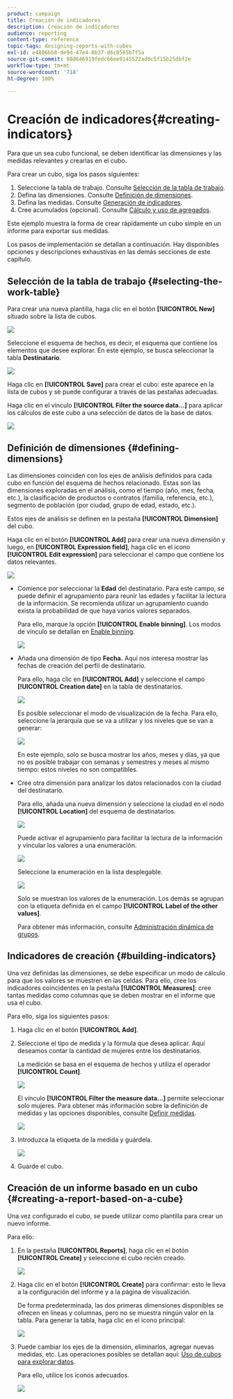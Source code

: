 ```yaml
---
product: campaign
title: Creación de indicadores
description: Creación de indicadores
audience: reporting
content-type: reference
topic-tags: designing-reports-with-cubes
exl-id: e4806bb8-de9d-47e4-8b37-d6c0565b7f5a
source-git-commit: 98d646919fedc66ee9145522ad0c5f15b25dbf2e
workflow-type: tm+mt
source-wordcount: '718'
ht-degree: 100%

---
```


# Creación de indicadores{#creating-indicators}

Para que un sea cubo funcional, se deben identificar las dimensiones y las medidas relevantes y crearlas en el cubo.

Para crear un cubo, siga los pasos siguientes:

1. Seleccione la tabla de trabajo. Consulte [Selección de la tabla de trabajo](#selecting-the-work-table).
1. Defina las dimensiones. Consulte [Definición de dimensiones](#defining-dimensions).
1. Defina las medidas. Consulte [Generación de indicadores](#building-indicators).
1. Cree acumulados (opcional). Consulte [Cálculo y uso de agregados](../../reporting/using/concepts-and-methodology.md#calculating-and-using-aggregates).

Este ejemplo muestra la forma de crear rápidamente un cubo simple en un informe para exportar sus medidas.

Los pasos de implementación se detallan a continuación. Hay disponibles opciones y descripciones exhaustivas en las demás secciones de este capítulo.

## Selección de la tabla de trabajo {#selecting-the-work-table}

Para crear una nueva plantilla, haga clic en el botón **[!UICONTROL New]** situado sobre la lista de cubos.

![](assets/s_advuser_cube_create.png)

Seleccione el esquema de hechos, es decir, el esquema que contiene los elementos que desee explorar. En este ejemplo, se busca seleccionar la tabla **Destinatario**.

![](assets/s_advuser_cube_wz_02.png)

Haga clic en **[!UICONTROL Save]** para crear el cubo: este aparece en la lista de cubos y se puede configurar a través de las pestañas adecuadas.

Haga clic en el vínculo **[!UICONTROL Filter the source data...]** para aplicar los cálculos de este cubo a una selección de datos de la base de datos.

![](assets/s_advuser_cube_wz_03.png)

## Definición de dimensiones {#defining-dimensions}

Las dimensiones coinciden con los ejes de análisis definidos para cada cubo en función del esquema de hechos relacionado. Estas son las dimensiones exploradas en el análisis, como el tiempo (año, mes, fecha, etc.), la clasificación de productos o contratos (familia, referencia, etc.), segmento de población (por ciudad, grupo de edad, estado, etc.).

Estos ejes de análisis se definen en la pestaña **[!UICONTROL Dimension]** del cubo.

Haga clic en el botón **[!UICONTROL Add]** para crear una nueva dimensión y luego, en **[!UICONTROL Expression field]**, haga clic en el icono **[!UICONTROL Edit expression]** para seleccionar el campo que contiene los datos relevantes.

![](assets/s_advuser_cube_wz_04.png)

* Comience por seleccionar la **Edad** del destinatario. Para este campo, se puede definir el agrupamiento para reunir las edades y facilitar la lectura de la información. Se recomienda utilizar un agrupamiento cuando exista la probabilidad de que haya varios valores separados.

   Para ello, marque la opción **[!UICONTROL Enable binning]**. Los modos de vínculo se detallan en [Enable binning](../../reporting/using/concepts-and-methodology.md#data-binning).

   ![](assets/s_advuser_cube_wz_05.png)

* Añada una dimensión de tipo **Fecha.** Aquí nos interesa mostrar las fechas de creación del perfil de destinatario.

   Para ello, haga clic en **[!UICONTROL Add]** y seleccione el campo **[!UICONTROL Creation date]** en la tabla de destinatarios.

   ![](assets/s_advuser_cube_wz_06.png)

   Es posible seleccionar el modo de visualización de la fecha. Para ello, seleccione la jerarquía que se va a utilizar y los niveles que se van a generar:

   ![](assets/s_advuser_cube_wz_07.png)

   En este ejemplo, solo se busca mostrar los años, meses y días, ya que no es posible trabajar con semanas y semestres y meses al mismo tiempo: estos niveles no son compatibles.

* Cree otra dimensión para analizar los datos relacionados con la ciudad del destinatario.

   Para ello, añada una nueva dimensión y seleccione la ciudad en el nodo **[!UICONTROL Location]** del esquema de destinatarios.

   ![](assets/s_advuser_cube_wz_08.png)

   Puede activar el agrupamiento para facilitar la lectura de la información y vincular los valores a una enumeración.

   ![](assets/s_advuser_cube_wz_09.png)

   Seleccione la enumeración en la lista desplegable.

   ![](assets/s_advuser_cube_wz_10.png)

   Solo se muestran los valores de la enumeración. Los demás se agrupan con la etiqueta definida en el campo **[!UICONTROL Label of the other values]**.

   Para obtener más información, consulte [Administración dinámica de grupos](../../reporting/using/concepts-and-methodology.md#dynamically-managing-bins).

## Indicadores de creación {#building-indicators}

Una vez definidas las dimensiones, se debe especificar un modo de cálculo para que los valores se muestren en las celdas. Para ello, cree los indicadores coincidentes en la pestaña **[!UICONTROL Measures]**: cree tantas medidas como columnas que se deben mostrar en el informe que usa el cubo.

Para ello, siga los siguientes pasos:

1. Haga clic en el botón **[!UICONTROL Add]**.
1. Seleccione el tipo de medida y la fórmula que desea aplicar. Aquí deseamos contar la cantidad de mujeres entre los destinatarios.

   La medición se basa en el esquema de hechos y utiliza el operador **[!UICONTROL Count]**.

   ![](assets/s_advuser_cube_wz_11.png)

   El vínculo **[!UICONTROL Filter the measure data...]** permite seleccionar solo mujeres. Para obtener más información sobre la definición de medidas y las opciones disponibles, consulte [Definir medidas](../../reporting/using/concepts-and-methodology.md#defining-measures).

   ![](assets/s_advuser_cube_wz_12.png)

1. Introduzca la etiqueta de la medida y guárdela.

   ![](assets/s_advuser_cube_wz_13.png)

1. Guarde el cubo.

## Creación de un informe basado en un cubo {#creating-a-report-based-on-a-cube}

Una vez configurado el cubo, se puede utilizar como plantilla para crear un nuevo informe.

Para ello:

1. En la pestaña **[!UICONTROL Reports]**, haga clic en el botón **[!UICONTROL Create]** y seleccione el cubo recién creado.

   ![](assets/s_advuser_cube_wz_14.png)

1. Haga clic en el botón **[!UICONTROL Create]** para confirmar: esto le lleva a la configuración del informe y a la página de visualización.

   De forma predeterminada, las dos primeras dimensiones disponibles se ofrecen en líneas y columnas, pero no se muestra ningún valor en la tabla. Para generar la tabla, haga clic en el icono principal:

   ![](assets/s_advuser_cube_wz_15.png)

1. Puede cambiar los ejes de la dimensión, eliminarlos, agregar nuevas medidas, etc. Las operaciones posibles se detallan aquí: [Uso de cubos para explorar datos](../../reporting/using/using-cubes-to-explore-data.md).

   Para ello, utilice los iconos adecuados.

   ![](assets/s_advuser_cube_wz_16.png)
